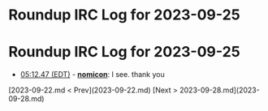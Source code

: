 # Roundup IRC Log for 2023-09-25 #
# Roundup IRC Log for 2023-09-25
* <a href="#05:12.47" id="05:12.47">05:12.47 (EDT)</a> - __[nomicon](https://github.com/nomicon)__: I see. thank you

<div class="inpage-footer">
[2023-09-22.md < Prev](2023-09-22.md)
[Next > 2023-09-28.md](2023-09-28.md)
</div>
